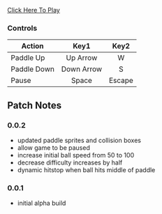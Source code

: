 [Click Here To Play](https://tkshehan.github.io/pong/pong.html)

### Controls

| Action | Key1 | Key2 |
| -------------|:-------------:|:-------------:|
| Paddle Up  | Up Arrow | W |
| Paddle Down | Down Arrow | S |
| Pause | Space | Escape |

## Patch Notes

### 0.0.2
- updated paddle sprites and collision boxes
- allow game to be paused
- increase initial ball speed from 50 to 100
- decrease difficulty increases by half
- dynamic hitstop when ball hits middle of paddle

### 0.0.1
- initial alpha build